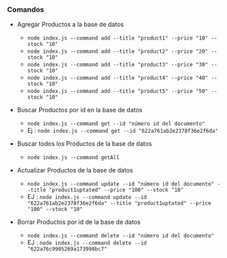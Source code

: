### Comandos
- Agregar Productos a la base de datos
  - `node index.js --command add --title "product1" --price "10" --stock "10" `
  - `node index.js --command add --title "product2" --price "20" --stock "10" `
  - `node index.js --command add --title "product3" --price "30" --stock "10" `
  - `node index.js --command add --title "product4" --price "40" --stock "10" `
  - `node index.js --command add --title "product5" --price "50" --stock "10" `

 - Buscar Productos por id en la base de datos 
   - `node index.js --command get --id "número id del documento" `
   - Ej : `node index.js --command get --id "622a761ab2e2378f36e2f6da"`

 - Buscar todos los Productos de la base de datos 
   - `node index.js --command getAll`

 - Actualizar Productos de la base de datos 
   - `node index.js --command update --id "número id del documento" --title "product1uptated" --price "100" --stock "10"`
   - EJ :  `node index.js --command update --id "622a761ab2e2378f36e2f6da" --title "product1uptated" --price "100" --stock "10"`

 - Borrar Productos por id de la base de datos 
   - `node index.js --command delete --id "número id del documento" `
   - EJ : `node index.js --command delete --id "622a76c9905269a173998bc7" `


  